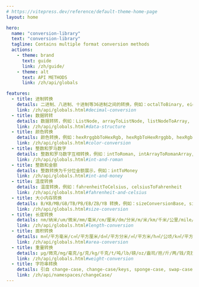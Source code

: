 ```yaml
---
# https://vitepress.dev/reference/default-theme-home-page
layout: home

hero:
  name: "conversion-library"
  text: "conversion-library"
  tagline: Contains multiple format conversion methods
  actions:
    - theme: brand
      text: guide
      link: /zh/guide/
    - theme: alt
      text: API METHODS
      link: /zh/api/globals

features:
  - title: 进制转换
    details: 二进制、八进制、十进制等36进制之间的转换，例如：octalToBinary, eightToTwo, binaryToOctal, twoToEight, decimalToBinary, tenToTwo, binaryToDecimal, twoToTen, decimalToOtherBase, tenToOther, otherBaseToDecimal, otherToTen
    link: /zh/api/globals.html#decimal-conversion
  - title: 数据转转
    details: 数据转转，例如：ListNode, arrayToListNode, listNodeToArray, combinationArrangement, elTableRowSpan
    link: /zh/api/globals.html#data-structure
  - title: 颜色转换
    details: 颜色转换，例如：hexRrggbbToHexRgb, hexRgbToHexRrggbb, hexRgbsToRgbArray, hexRgbsToRgbObject, hexRgbsToRgb, rgbToRgbArray, rgbToRgbObject, rgbToHexRgbs
    link: /zh/api/globals.html#color-conversion
  - title: 整数和罗马数字
    details: 整数和罗马数字互相转换，例如：intToRoman, intArrayToRomanArray, romanToInt, romanArrayToIntArray
    link: /zh/api/globals.html#int-and-roman
  - title: 整数和金额
    details: 整数转换为千分位金额展示，例如：intToMoney
    link: /zh/api/globals.html#int-and-money
  - title: 温度转换
    details: 温度转换，例如：fahrenheitToCelsius, celsiusToFahrenheit
    link: /zh/api/globals.html#fahrenheit-and-celsius
  - title: 大小内存转换
    details: B/KB/MB/GB/TB/PB/EB/ZB/YB 转换，例如：sizeConversionBase, sizeConversionArray, sizeConversionString
    link: /zh/api/globals.html#size-conversion
  - title: 长度转换
    details: nm/纳米/um/微米/mm/毫米/cm/厘米/dm/分米/m/米/km/千米/公里/mile/英里/yd/码/ft/英尺/in/英寸/里/丈/尺/寸/分/n mile/海里 转换，例如：lengthConversionBase
    link: /zh/api/globals.html#length-conversion
  - title: 面积转换
    details: m㎡/平方毫米/c㎡/平方厘米/d㎡/平方分米/㎡/平方米/h㎡/公顷/k㎡/平方千米/sq.in/平方英寸/sq.ft/平方英尺/sq.yd/平方码/acre/英亩/sq.mi/平方英里/平方丈/平方尺/平方寸/亩/分 转换，例如：areaConversionBase
    link: /zh/api/globals.html#area-conversion
  - title: 重量转换
    details: μg/微克/mg/毫克/g/克/kg/千克/t/吨/lb/磅/oz/盎司/担/斤/两/钱/克拉 转换，例如：weightConversionBase
    link: /zh/api/globals.html#weight-conversion
  - title: 字符串转换
    details: 引自 change-case, change-case/keys, sponge-case, swap-case, title-case
    link: /zh/api/namespaces/changeCase/
---
```


